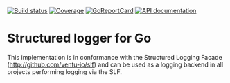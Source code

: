 
[![Build status][buildimage]][build] [![Coverage][codecovimage]][codecov] [![GoReportCard][cardimage]][card] [![API documentation][docsimage]][docs]

# Structured logger for Go 

This implementation is in conformance with the Structured Logging Facade 
(http://github.com/ventu-io/slf) and can be used as a logging backend 
in all projects performing logging via the SLF.


[docs]: https://godoc.org/github.com/ventu-io/slog
[docsimage]: http://img.shields.io/badge/godoc-reference-blue.svg?style=flat

[build]: https://travis-ci.org/ventu-io/slog
[buildimage]: https://travis-ci.org/ventu-io/slog.svg?branch=master

[codecov]: https://codecov.io/github/ventu-io/slog?branch=master
[codecovimage]: https://codecov.io/github/ventu-io/slog/coverage.svg?branch=master

[card]: http://goreportcard.com/report/ventu-io/slog
[cardimage]: https://goreportcard.com/badge/github.com/ventu-io/slog

[license]: https://github.com/ventu-io/slog/blob/master/LICENSE
